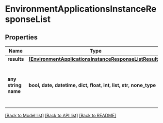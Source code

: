 # EnvironmentApplicationsInstanceResponseList


## Properties
Name | Type | Description | Notes
------------ | ------------- | ------------- | -------------
**results** | [**[EnvironmentApplicationsInstanceResponseListResults]**](EnvironmentApplicationsInstanceResponseListResults.md) |  | [optional] 
**any string name** | **bool, date, datetime, dict, float, int, list, str, none_type** | any string name can be used but the value must be the correct type | [optional]

[[Back to Model list]](../README.md#documentation-for-models) [[Back to API list]](../README.md#documentation-for-api-endpoints) [[Back to README]](../README.md)


